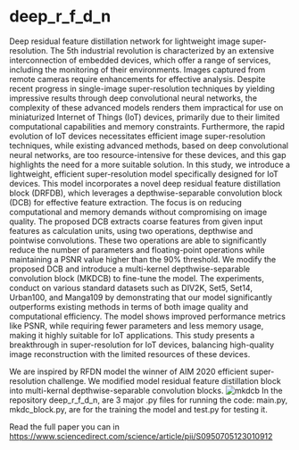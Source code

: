 # deep_r_f_d_n
Deep residual feature distillation network for lightweight image super-resolution. The 5th industrial revolution is characterized by an extensive interconnection of embedded devices, which
offer a range of services, including the monitoring of their environments. Images captured from remote cameras
require enhancements for effective analysis. Despite recent progress in single-image super-resolution techniques
by yielding impressive results through deep convolutional neural networks, the complexity of these advanced
models renders them impractical for use on miniaturized Internet of Things (IoT) devices, primarily due to their
limited computational capabilities and memory constraints. Furthermore, the rapid evolution of IoT devices
necessitates efficient image super-resolution techniques, while existing advanced methods, based on deep
convolutional neural networks, are too resource-intensive for these devices, and this gap highlights the need for
a more suitable solution. In this study, we introduce a lightweight, efficient super-resolution model specifically
designed for IoT devices. This model incorporates a novel deep residual feature distillation block (DRFDB),
which leverages a depthwise-separable convolution block (DCB) for effective feature extraction. The focus
is on reducing computational and memory demands without compromising on image quality. The proposed
DCB extracts coarse features from given input features as calculation units, using two operations, depthwise
and pointwise convolutions. These two operations are able to significantly reduce the number of parameters
and floating-point operations while maintaining a PSNR value higher than the 90% threshold. We modify
the proposed DCB and introduce a multi-kernel depthwise-separable convolution block (MKDCB) to fine-tune
the model. The experiments, conduct on various standard datasets such as DIV2K, Set5, Set14, Urban100,
and Manga109 by demonstrating that our model significantly outperforms existing methods in terms of both
image quality and computational efficiency. The model shows improved performance metrics like PSNR, while
requiring fewer parameters and less memory usage, making it highly suitable for IoT applications. This study
presents a breakthrough in super-resolution for IoT devices, balancing high-quality image reconstruction with
the limited resources of these devices.

We are inspired by RFDN model the winner of AIM 2020 efficient super-resolution challenge. We modified model residual feature distillation block into multi-kernal depthwise-separable convolution blocks.
![mkdcb](https://github.com/sevaramardi/deep_r_f_d_n/assets/122605318/8cfe7cd0-878e-4ecd-b8e7-c6206c2500d2)
In the repository deep_r_f_d_n, are 3 major .py files for
running the code: main.py, mkdc_block.py, are for the training the
model and test.py for testing it.


Read the full paper you can in https://www.sciencedirect.com/science/article/pii/S0950705123010912









 
